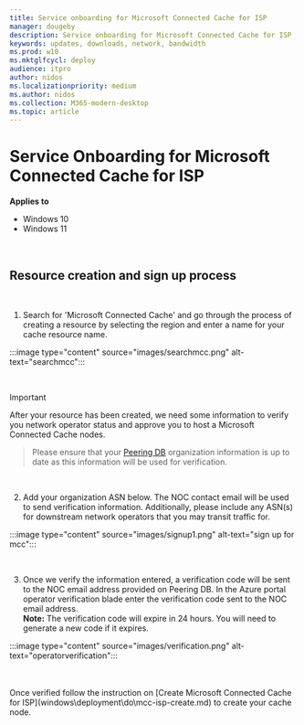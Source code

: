 ```yaml
---
title: Service onboarding for Microsoft Connected Cache for ISP
manager: dougeby
description: Service onboarding for Microsoft Connected Cache for ISP
keywords: updates, downloads, network, bandwidth
ms.prod: w10
ms.mktglfcycl: deploy
audience: itpro
author: nidos
ms.localizationpriority: medium
ms.author: nidos
ms.collection: M365-modern-desktop
ms.topic: article
---
```



# Service Onboarding for Microsoft Connected Cache for ISP

**Applies to**

- Windows 10
- Windows 11

<br/>

## Resource creation and sign up process  


<br/>

1. Search for 'Microsoft Connected Cache' and go through the process of creating a resource by selecting the region and enter a name for your cache resource name.  

:::image type="content" source="images/searchmcc.png" alt-text="searchmcc":::

<br/>

> [!IMPORTANT] 
After your resource has been created, we need some information to verify you network operator status and approve you to host a Microsoft Connected Cache nodes.  
> Please ensure that your [Peering DB](https://www.peeringdb.com/) organization information is up to date as this information will be used for verification.
 
<br/>

2. Add your organization ASN below. The NOC contact email will be used to send verification information. Additionally, please include any ASN(s) for downstream network operators that you may transit traffic for.  

:::image type="content" source="images/signup1.png" alt-text="sign up for mcc":::

<br/>

3.  Once we verify the information entered, a verification code will be sent to the NOC email address provided on Peering DB. In the Azure portal operator verification blade enter the verification code sent to the NOC email address.  
**Note:** The verification code will expire in 24 hours. You will need to generate a new code if it expires.  

:::image type="content" source="images/verification.png" alt-text="operatorverification":::

<br/>
<br/>
Once verified follow the instruction on [Create Microsoft Connected Cache for ISP](windows\deployment\do\mcc-isp-create.md) to create your cache node.